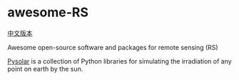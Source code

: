 # awesome-RS
[中文版本](./README-CN.md)

Awesome open-source software and packages for remote sensing (RS)

[Pysolar](https://github.com/pingswept/pysolar) is a collection of Python libraries for simulating the irradiation of any point on earth by the sun.
